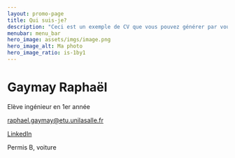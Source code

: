 ```yaml
---
layout: promo-page
title: Qui suis-je?
description: "Ceci est un exemple de CV que vous pouvez générer par vous-même"
menubar: menu_bar
hero_image: assets/imgs/image.png
hero_image_alt: Ma photo
hero_image_ratio: is-1by1
---
```


# Gaymay Raphaël
Elève ingénieur en 1er année


[raphael.gaymay@etu.unilasalle.fr](mailto:raphael.Gaymay@etu.unilasalle.fr)

[LinkedIn](https://www.linkedin.com/in/Prenom.Nom)

Permis B, voiture


